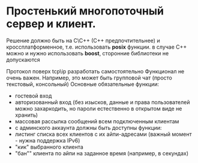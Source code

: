 # Простенький многопоточный сервер и клиент.
Решение должно быть на С\С++ (С++ предпочтительнее) и кроссплатформенное, т.е. использовать **posix** функции. в случае С++ можно и нужно использовать **boost**, сторонние библиотеки не допускаются

Протокол поверх tcp\ip разработать самостоятельно
Функционал не очень важен. Например, это может быть групповой чат (просто текстовый, консольный)
Основные обязательные функции:
- гостевой вход
- авторизованный вход (без изысков, данные и права пользователей можно захаркодить, но пароли естественно в открытом виде не хранить)
- массовая рассылка сообщений всем подключенным клиентам
- с админского аккаунта должны быть доступны функции:
- листинг списка всех клиентов с их айпи-адресами (важный момент - нужна поддержка IPv6)
- "кик" выбранного клиента
- "бан"" клиента по айпи на заданное время (например, в секундах)